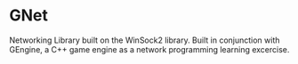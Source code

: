 # GNet
Networking Library built on the WinSock2 library. Built in conjunction with GEngine, a C++ game engine as a network programming learning excercise.
